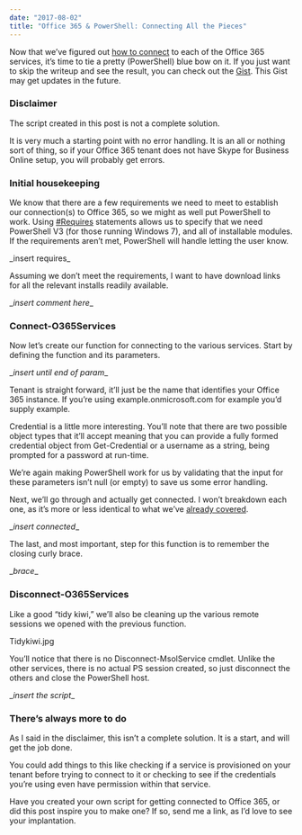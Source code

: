 ```yaml
---
date: "2017-08-02"
title: "Office 365 & PowerShell: Connecting All the Pieces"
---
```


Now that we’ve figured out [how to
connect](http://king.geek.nz/2017/07/28/o365-connect/) to each of the Office 365
services, it’s time to tie a pretty (PowerShell) blue bow on it. If you just
want to skip the writeup and see the result, you can check out the
[Gist](https://gist.github.com/Windos/5f96a9425b5b31c23df441035b478c5f). This
Gist may get updates in the future.

### Disclaimer

The script created in this post is not a complete solution.

It is very much a starting point with no error handling. It is an all or nothing
sort of thing, so if your Office 365 tenant does not have Skype for Business
Online setup, you will probably get errors.

### Initial housekeeping

We know that there are a few requirements we need to meet to establish our
connection(s) to Office 365, so we might as well put PowerShell to work. Using
[\#Requires](https://msdn.microsoft.com/en-us/powershell/reference/5.1/microsoft.powershell.core/about/about_requires)
statements allows us to specify that we need PowerShell V3 (for those running
Windows 7), and all of installable modules. If the requirements aren’t met,
PowerShell will handle letting the user know.

\_insert requires\_

Assuming we don’t meet the requirements, I want to have download links for all
the relevant installs readily available.

\_*insert comment here*\_

### Connect-O365Services

Now let’s create our function for connecting to the various services. Start by
defining the function and its parameters.

\_*insert until end of param*\_

Tenant is straight forward, it’ll just be the name that identifies your Office
365 instance. If you’re using example.onmicrosoft.com for example you’d supply
example.

Credential is a little more interesting. You’ll note that there are two possible
object types that it’ll accept meaning that you can provide a fully formed
credential object from Get-Credential or a username as a string, being prompted
for a password at run-time.

We’re again making PowerShell work for us by validating that the input for these
parameters isn’t null (or empty) to save us some error handling.

Next, we’ll go through and actually get connected. I won’t breakdown each one,
as it’s more or less identical to what we’ve [already
covered](http://king.geek.nz/2017/07/28/o365-connect/).

\_*insert connected*\_

The last, and most important, step for this function is to remember the closing
curly brace.

\_*brace*\_

### Disconnect-O365Services

Like a good “tidy kiwi,” we’ll also be cleaning up the various remote sessions
we opened with the previous function.

Tidykiwi.jpg

You’ll notice that there is no Disconnect-MsolService cmdlet. Unlike the other
services, there is no actual PS session created, so just disconnect the others
and close the PowerShell host.

\_*insert the script*\_

### There’s always more to do

As I said in the disclaimer, this isn’t a complete solution. It is a start, and
will get the job done.

You could add things to this like checking if a service is provisioned on your
tenant before trying to connect to it or checking to see if the credentials
you’re using even have permission within that service.

Have you created your own script for getting connected to Office 365, or did
this post inspire you to make one? If so, send me a link, as I’d love to see
your implantation.
